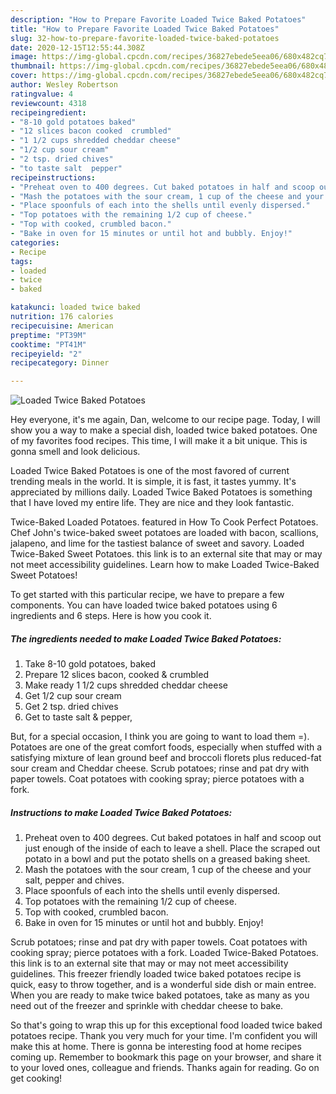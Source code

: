 ```yaml
---
description: "How to Prepare Favorite Loaded Twice Baked Potatoes"
title: "How to Prepare Favorite Loaded Twice Baked Potatoes"
slug: 32-how-to-prepare-favorite-loaded-twice-baked-potatoes
date: 2020-12-15T12:55:44.308Z
image: https://img-global.cpcdn.com/recipes/36827ebede5eea06/680x482cq70/loaded-twice-baked-potatoes-recipe-main-photo.jpg
thumbnail: https://img-global.cpcdn.com/recipes/36827ebede5eea06/680x482cq70/loaded-twice-baked-potatoes-recipe-main-photo.jpg
cover: https://img-global.cpcdn.com/recipes/36827ebede5eea06/680x482cq70/loaded-twice-baked-potatoes-recipe-main-photo.jpg
author: Wesley Robertson
ratingvalue: 4
reviewcount: 4318
recipeingredient:
- "8-10 gold potatoes baked"
- "12 slices bacon cooked  crumbled"
- "1 1/2 cups shredded cheddar cheese"
- "1/2 cup sour cream"
- "2 tsp. dried chives"
- "to taste salt  pepper"
recipeinstructions:
- "Preheat oven to 400 degrees. Cut baked potatoes in half and scoop out just enough of the inside of each to leave a shell. Place the scraped out potato in a bowl and put the potato shells on a greased baking sheet."
- "Mash the potatoes with the sour cream, 1 cup of the cheese and your salt, pepper and chives."
- "Place spoonfuls of each into the shells until evenly dispersed."
- "Top potatoes with the remaining 1/2 cup of cheese."
- "Top with cooked, crumbled bacon."
- "Bake in oven for 15 minutes or until hot and bubbly. Enjoy!"
categories:
- Recipe
tags:
- loaded
- twice
- baked

katakunci: loaded twice baked 
nutrition: 176 calories
recipecuisine: American
preptime: "PT39M"
cooktime: "PT41M"
recipeyield: "2"
recipecategory: Dinner

---
```



![Loaded Twice Baked Potatoes](https://img-global.cpcdn.com/recipes/36827ebede5eea06/680x482cq70/loaded-twice-baked-potatoes-recipe-main-photo.jpg)

Hey everyone, it's me again, Dan, welcome to our recipe page. Today, I will show you a way to make a special dish, loaded twice baked potatoes. One of my favorites food recipes. This time, I will make it a bit unique. This is gonna smell and look delicious.

Loaded Twice Baked Potatoes is one of the most favored of current trending meals in the world. It is simple, it is fast, it tastes yummy. It's appreciated by millions daily. Loaded Twice Baked Potatoes is something that I have loved my entire life. They are nice and they look fantastic.

Twice-Baked Loaded Potatoes. featured in How To Cook Perfect Potatoes. Chef John&#39;s twice-baked sweet potatoes are loaded with bacon, scallions, jalapeno, and lime for the tastiest balance of sweet and savory. Loaded Twice-Baked Sweet Potatoes. this link is to an external site that may or may not meet accessibility guidelines. Learn how to make Loaded Twice-Baked Sweet Potatoes!


To get started with this particular recipe, we have to prepare a few components. You can have loaded twice baked potatoes using 6 ingredients and 6 steps. Here is how you cook it.

<!--inarticleads1-->

##### The ingredients needed to make Loaded Twice Baked Potatoes:

1. Take 8-10 gold potatoes, baked
1. Prepare 12 slices bacon, cooked &amp; crumbled
1. Make ready 1 1/2 cups shredded cheddar cheese
1. Get 1/2 cup sour cream
1. Get 2 tsp. dried chives
1. Get to taste salt &amp; pepper,


But, for a special occasion, I think you are going to want to load them =). Potatoes are one of the great comfort foods, especially when stuffed with a satisfying mixture of lean ground beef and broccoli florets plus reduced-fat sour cream and Cheddar cheese. Scrub potatoes; rinse and pat dry with paper towels. Coat potatoes with cooking spray; pierce potatoes with a fork. 

<!--inarticleads2-->

##### Instructions to make Loaded Twice Baked Potatoes:

1. Preheat oven to 400 degrees. Cut baked potatoes in half and scoop out just enough of the inside of each to leave a shell. Place the scraped out potato in a bowl and put the potato shells on a greased baking sheet.
1. Mash the potatoes with the sour cream, 1 cup of the cheese and your salt, pepper and chives.
1. Place spoonfuls of each into the shells until evenly dispersed.
1. Top potatoes with the remaining 1/2 cup of cheese.
1. Top with cooked, crumbled bacon.
1. Bake in oven for 15 minutes or until hot and bubbly. Enjoy!


Scrub potatoes; rinse and pat dry with paper towels. Coat potatoes with cooking spray; pierce potatoes with a fork. Loaded Twice-Baked Potatoes. this link is to an external site that may or may not meet accessibility guidelines. This freezer friendly loaded twice baked potatoes recipe is quick, easy to throw together, and is a wonderful side dish or main entree. When you are ready to make twice baked potatoes, take as many as you need out of the freezer and sprinkle with cheddar cheese to bake. 

So that's going to wrap this up for this exceptional food loaded twice baked potatoes recipe. Thank you very much for your time. I'm confident you will make this at home. There is gonna be interesting food at home recipes coming up. Remember to bookmark this page on your browser, and share it to your loved ones, colleague and friends. Thanks again for reading. Go on get cooking!
